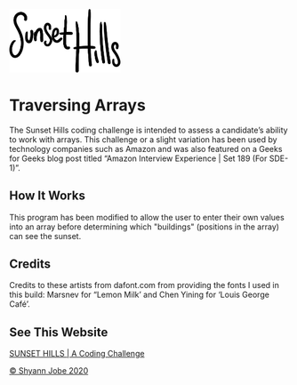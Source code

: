 <img src="Images/sunsetwriting.png" width="200">

# Traversing Arrays

The Sunset Hills coding challenge is intended to assess a candidate’s ability to work with arrays. This challenge or a slight variation has been used by technology companies such as Amazon and was also featured on a Geeks for Geeks blog post titled “Amazon Interview Experience | Set 189 (For SDE-1)”.

## How It Works

This program has been modified to allow the user to enter their own values into an array before determining which "buildings" (positions in the array) can see the sunset. 

## Credits
Credits to these artists from dafont.com from providing the fonts I used in this build: Marsnev for “Lemon Milk’ and Chen Yining for ‘Louis George Café’.

## See This Website
[SUNSET HILLS | A Coding Challenge](https://sunsethillsj.netlify.app)

[© Shyann Jobe 2020](https://shyann.netlify.app)
